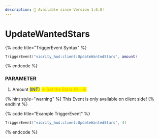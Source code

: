 ```yaml
---
description: 🔧 Available since Version 1.0.0!
---
```


# UpdateWantedStars

{% code title="TriggerEvent Syntax" %}
```lua
TriggerEvent("viority_hud:client:UpdateWantedStars", amount)
```
{% endcode %}

### PARAMETER

1. Amount <mark style="color:blue;">(INT)</mark> <mark style="color:orange;">-> Set the Stars (0 - 6)</mark>

{% hint style="warning" %}
This Event is only available on client side!
{% endhint %}

{% code title="Example TriggerEvent" %}
```lua
TriggerEvent("viority_hud:client:UpdateWantedStars", 4)
```
{% endcode %}
